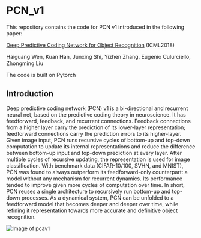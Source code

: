 # PCN_v1
This repository contains the code for PCN v1 introduced in the following paper:

[Deep Predictive Coding Network for Object Recognition](https://arxiv.org/abs/1802.04762) (ICML2018)

Haiguang Wen, Kuan Han, Junxing Shi, Yizhen Zhang, Eugenio Culurciello, Zhongming Liu

The code is built on Pytorch

## Introduction

Deep predictive coding network (PCN) v1 is a bi-directional and recurrent neural net, based on the predictive coding theory in neuroscience. It has feedforward, feedback, and recurrent connections. Feedback connections from a higher layer carry the prediction of its lower-layer representation; feedforward connections carry the prediction errors to its higher-layer. Given image input, PCN runs recursive cycles of bottom-up and top-down computation to update its internal representations and reduce the difference between bottom-up input and top-down prediction at every layer. After multiple cycles of recursive updating, the representation is used for image classification. With benchmark data (CIFAR-10/100, SVHN, and MNIST), PCN was found to always outperform its feedforward-only counterpart: a model without any mechanism for recurrent dynamics. Its performance tended to improve given more cycles of computation over time. In short, PCN reuses a single architecture to recursively run bottom-up and top-down processes. As a dynamical system, PCN can be unfolded to a feedforward model that becomes deeper and deeper over time, while refining it representation towards more accurate and definitive object recognition.

![Image of pcav1](https://github.com/libilab/PCN_v1/blob/master/figures/Figure1.png)
